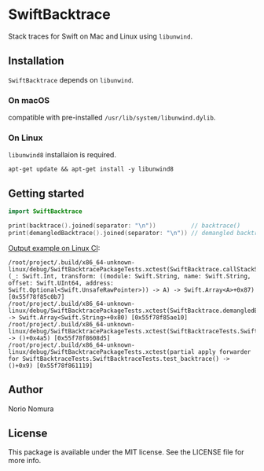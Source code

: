 # SwiftBacktrace

Stack traces for Swift on Mac and Linux using `libunwind`.

## Installation

`SwiftBacktrace` depends on `libunwind`.

### On macOS
compatible with pre-installed `/usr/lib/system/libunwind.dylib`.

### On Linux
`libunwind8` installaion is required.
```
apt-get update && apt-get install -y libunwind8
```

## Getting started
```swift
import SwiftBacktrace

print(backtrace().joined(separator: "\n"))          // backtrace()
print(demangledBacktrace().joined(separator: "\n")) // demangled backtrace
```

[Output example on Linux CI](https://circleci.com/gh/norio-nomura/SwiftBacktrace/16):
```
/root/project/.build/x86_64-unknown-linux/debug/SwiftBacktracePackageTests.xctest(SwiftBacktrace.callStackSymbols<A>(_: Swift.Int, transform: ((module: Swift.String, name: Swift.String, offset: Swift.UInt64, address: Swift.Optional<Swift.UnsafeRawPointer>)) -> A) -> Swift.Array<A>+0x87) [0x55f78f85c0b7]
/root/project/.build/x86_64-unknown-linux/debug/SwiftBacktracePackageTests.xctest(SwiftBacktrace.demangledBacktrace(Swift.Int) -> Swift.Array<Swift.String>+0x80) [0x55f78f85ae10]
/root/project/.build/x86_64-unknown-linux/debug/SwiftBacktracePackageTests.xctest(SwiftBacktraceTests.SwiftBacktraceTests.test_backtrace() -> ()+0x4a5) [0x55f78f8608d5]
/root/project/.build/x86_64-unknown-linux/debug/SwiftBacktracePackageTests.xctest(partial apply forwarder for SwiftBacktraceTests.SwiftBacktraceTests.test_backtrace() -> ()+0x9) [0x55f78f861119]
```

## Author

Norio Nomura

## License

This package is available under the MIT license. See the LICENSE file for more info.
